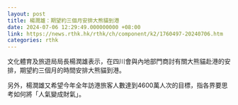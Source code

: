 ```yaml
---
layout: post
title: 楊潤雄：期望約三個月安排大熊貓到港
date: 2024-07-06 12:29:49.000000000 +08:00
link: https://news.rthk.hk/rthk/ch/component/k2/1760497-20240706.htm
categories: rthk
---
```


文化體育及旅遊局局長楊潤雄表示，在四川會與內地部門商討有關大熊貓赴港的安排，期望約三個月的時間安排大熊貓到港。

另外，楊潤雄又希望今年全年訪港旅客人數達到4600萬人次的目標，指各界要思考如何將「人氣變成財氣」。
